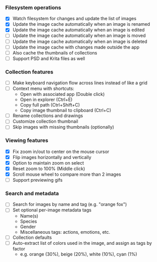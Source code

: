﻿### Filesystem operations
- [x] Watch filesystem for changes and update the list of images
- [x] Update the image cache automatically when an image is renamed
- [x] Update the image cache automatically when an image is edited
- [ ] Update the image cache automatically when an image is moved
- [ ] Update the image cache automatically when an image is deleted
- [ ] Update the image cache with changes made outside the app
- [ ] Also cache the thumbnails of collections
- [ ] Support PSD and Krita files as well

### Collection features
- [ ] Make keyboard navigation flow across lines instead of like a grid
- [ ] Context menu with shortcuts:
  - Open with associated app (Double click)
  - Open in explorer (Ctrl+E)
  - Copy full path (Ctrl+Shift+C)
  - Copy image thumbnail to clipboard (Ctrl+C)
- [ ] Rename collections and drawings
- [ ] Customize collection thumbnail
- [ ] Skip images with missing thumbnails (optionally) 

### Viewing features
- [x] Fix zoom in/out to center on the mouse cursor
- [x] Flip images horizontally and vertically
- [x] Option to maintain zoom on select
- [x] Reset zoom to 100% (Middle click)
- [x] Scroll mouse wheel to compare more than 2 images
- [ ] Support previewing gifs

### Search and metadata
- [ ] Search for images by name and tag (e.g. "orange fox")
- [ ] Set optional per-image metadata tags
  - Name(s)
  - Species
  - Gender
  - Miscellaneous tags: actions, emotions, etc.
- [ ] Collection defaults
- [ ] Auto-extract list of colors used in the image, and assign as tags by factor
  - e.g. orange (30%), beige (20%), white (10%), cyan (1%)
